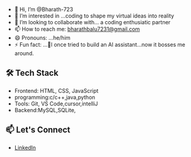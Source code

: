- 👋 Hi, I’m @Bharath-723
- 👀 I’m interested in ...coding to shape my virtual ideas into reality
- 💞️ I’m looking to collaborate with... a coding enthusiatic partner
- 📫 How to reach me: bharathbalu7231@gmail.com
- 😄 Pronouns: ...he/him
- ⚡ Fun fact: ...🤖I once tried to build an AI assistant...now it bosses me around.
  
 ## 🛠️ Tech Stack
- Frontend: HTML, CSS, JavaScript
- programming:c/c++,java,python
- Tools: Git, VS Code,cursor,intelliJ
- Backend:MySQL,SQLite,

## 📫 Let's Connect
- [LinkedIn](https://linkedin.com/in/bharath-m-b8a456287/)
<!---
Bharath-723/Bharath-723 is a ✨ special ✨ repository because its `README.md` (this file) appears on your GitHub profile.
You can click the Preview link to take a look at your changes.
--->
